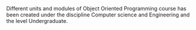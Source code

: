 Different units and modules of Object Oriented Programming course has been created under the discipline Computer science and Engineering and the level Undergraduate.
